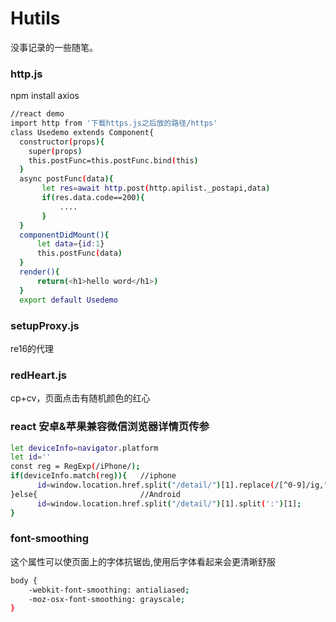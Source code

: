 # Hutils
没事记录的一些随笔。

### http.js 
npm install axios
```bash
//react demo
import http from '下载https.js之后放的路径/https'
class Usedemo extends Component{
  constructor(props){
    super(props)
    this.postFunc=this.postFunc.bind(this)
  }
  async postFunc(data){
       let res=await http.post(http.apilist._postapi,data)
       if(res.data.code==200){
           ....
       }
  }
  componentDidMount(){
      let data={id:1}
      this.postFunc(data)
  }
  render(){
      return(<h1>hello word</h1>)
  }
  export default Usedemo
```




### setupProxy.js
re16的代理

### redHeart.js
cp+cv，页面点击有随机颜色的红心

### react 安卓&苹果兼容微信浏览器详情页传参
```bash
let deviceInfo=navigator.platform
let id=''
const reg = RegExp(/iPhone/);
if(deviceInfo.match(reg)){   //iphone
      id=window.location.href.split("/detail/")[1].replace(/[^0-9]/ig,"");
}else{                       //Android
      id=window.location.href.split("/detail/")[1].split(':')[1];
}
```
### font-smoothing
这个属性可以使页面上的字体抗锯齿,使用后字体看起来会更清晰舒服
```bash
body {
    -webkit-font-smoothing: antialiased;
    -moz-osx-font-smoothing: grayscale;
}
```

